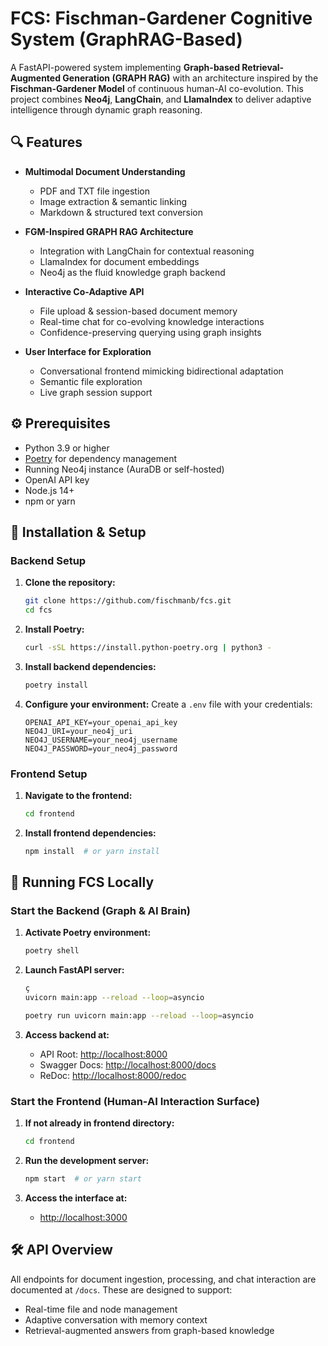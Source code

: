 
# FCS: Fischman-Gardener Cognitive System (GraphRAG-Based)

A FastAPI-powered system implementing **Graph-based Retrieval-Augmented Generation (GRAPH RAG)** with an architecture inspired by the **Fischman-Gardener Model** of continuous human-AI co-evolution. This project combines **Neo4j**, **LangChain**, and **LlamaIndex** to deliver adaptive intelligence through dynamic graph reasoning.

## 🔍 Features

- **Multimodal Document Understanding**  
  - PDF and TXT file ingestion  
  - Image extraction & semantic linking  
  - Markdown & structured text conversion  

- **FGM-Inspired GRAPH RAG Architecture**  
  - Integration with LangChain for contextual reasoning  
  - LlamaIndex for document embeddings  
  - Neo4j as the fluid knowledge graph backend  

- **Interactive Co-Adaptive API**  
  - File upload & session-based document memory  
  - Real-time chat for co-evolving knowledge interactions  
  - Confidence-preserving querying using graph insights  

- **User Interface for Exploration**  
  - Conversational frontend mimicking bidirectional adaptation  
  - Semantic file exploration  
  - Live graph session support

## ⚙️ Prerequisites

- Python 3.9 or higher  
- [Poetry](https://python-poetry.org/) for dependency management  
- Running Neo4j instance (AuraDB or self-hosted)  
- OpenAI API key  
- Node.js 14+  
- npm or yarn

## 🚀 Installation & Setup

### Backend Setup

1. **Clone the repository:**
   ```bash
   git clone https://github.com/fischmanb/fcs.git
   cd fcs
   ```

2. **Install Poetry:**
   ```bash
   curl -sSL https://install.python-poetry.org | python3 -
   ```

3. **Install backend dependencies:**
   ```bash
   poetry install
   ```

4. **Configure your environment:**
   Create a `.env` file with your credentials:
   ```env
   OPENAI_API_KEY=your_openai_api_key
   NEO4J_URI=your_neo4j_uri
   NEO4J_USERNAME=your_neo4j_username
   NEO4J_PASSWORD=your_neo4j_password
   ```

### Frontend Setup

1. **Navigate to the frontend:**
   ```bash
   cd frontend
   ```

2. **Install frontend dependencies:**
   ```bash
   npm install  # or yarn install
   ```

## 🧠 Running FCS Locally

### Start the Backend (Graph & AI Brain)

1. **Activate Poetry environment:**
   ```bash
   poetry shell
   ```

2. **Launch FastAPI server:**
   ```bash
   ç
   uvicorn main:app --reload --loop=asyncio

   poetry run uvicorn main:app --reload --loop=asyncio
   ```

3. **Access backend at:**
   - API Root: [http://localhost:8000](http://localhost:8000)
   - Swagger Docs: [http://localhost:8000/docs](http://localhost:8000/docs)
   - ReDoc: [http://localhost:8000/redoc](http://localhost:8000/redoc)

### Start the Frontend (Human-AI Interaction Surface)

1. **If not already in frontend directory:**
   ```bash
   cd frontend
   ```

2. **Run the development server:**
   ```bash
   npm start  # or yarn start
   ```

3. **Access the interface at:**  
   - [http://localhost:3000](http://localhost:3000)

## 🛠 API Overview

All endpoints for document ingestion, processing, and chat interaction are documented at `/docs`. These are designed to support:

- Real-time file and node management  
- Adaptive conversation with memory context  
- Retrieval-augmented answers from graph-based knowledge

